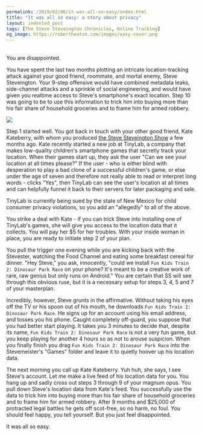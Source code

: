 ```yaml
---
permalink: /2019/02/06/it-was-all-so-easy/index.html
title: "It was all so easy: a story about privacy"
layout: indented_post
tags: [The Steve Steveington Chronicles, Online Tracking]
og_image: https://robertheaton.com/images/easy-cover.png
---
```

<br/>
You are disappointed.

You have spent the last two months plotting an intricate location-tracking attack against your good friend, roommate, and mortal enemy, Steve Steveington. Your 9-step offensive would have combined metadata leaks, side-channel attacks and a sprinkle of social engineering, and would have given you realtime access to Steve's smartphone's exact location. Step 10 was going to be to use this information to trick him into buying more than his fair share of household groceries and to frame him for armed robbery.

<img src="/images/easy-cover.png" />

Step 1 started well. You got back in touch with your other good friend, Kate Kateberry, with whom you produced [the Steve Steveington Show](/2019/01/15/a-brief-history-of-wi-fi-privacy-vulnerabilities/) a few months ago. Kate recently started a new job at TinyLab, a company that makes low-quality children's smartphone games that secretly track your location. When their games start up, they ask the user "Can we see your location at all times please?" If the user - who is either blind with desperation to play a bad clone of a successful children's game, or else under the age of seven and therefore not really able to read or interpret long words - clicks "Yes", then TinyLab can see the user's location at all times and can helpfully funnel it back to their servers for later packaging and sale.

TinyLab is currently being sued by the state of New Mexico for child consumer privacy violations, so you add an "allegedly" to all of the above.

You strike a deal with Kate - if you can trick Steve into installing one of TinyLab's games, she will give you access to the location data that it collects. You will pay her $5 for her troubles. With your inside woman in place, you are ready to initiate step 2 of your plan.

You pull the trigger one evening while you are kicking back with the Stevester, watching the Food Channel and eating some breakfast cereal for dinner. "Hey Steve," you ask, innocently, "could we install `Fun Kids Train 2: Dinosaur Park Race` on your phone? It's meant to be a creative work of rare, raw genius but only runs on Android." You are certain that SS will see through this obvious ruse, but it is a necessary setup for steps 3, 4, 5 and 7 of your masterplan.

Incredibly, however, Steve grunts in the affirmative. Without taking his eyes off the TV or his spoon out of his mouth, he downloads `Fun Kids Train 2: Dinosaur Park Race`. He signs up for an account using his email address, and tosses you his phone. Caught completely off-guard, you suppose that you had better start playing. It takes you 3 minutes to decide that, despite its name, `Fun Kids Train 2: Dinosaur Park Race` is not a very fun game, but you keep playing for another 4 hours so as not to arouse suspicion. When you finally finish you drag `Fun Kids Train 2: Dinosaur Park Race` into the Stevemeister's "Games" folder and leave it to quietly hoover up his location data.

The next morning you call up Kate Kateberry. Yuh huh, she says, I see Steve's account. Let me make a live feed of his location data for you. You hang up and sadly cross out steps 3 through 9 of your magnum opus. You pull down Steve's location data from Kate's feed. You successfully use the data to trick him into buying more than his fair share of household groceries and to frame him for armed robbery. After 9 months and $25,000 of protracted legal battles he gets off scot-free, so no harm, no foul. You should feel happy, you tell yourself. But you just feel disappointed.

It was all so easy.
